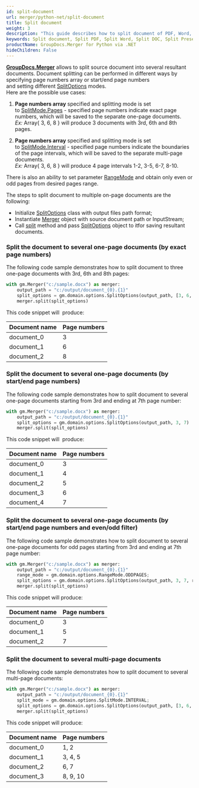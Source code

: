 ```yaml
---
id: split-document
url: merger/python-net/split-document
title: Split document
weight: 3
description: "This guide describes how to split document of PDF, Word, Excel, PowerPoint and many other formats into several resultant documents using GroupDocs.Merger for Python via .NET API."
keywords: Split document, Split PDF, Split Word, Split DOC, Split Presentation, Split Excel
productName: GroupDocs.Merger for Python via .NET
hideChildren: False
---
```

[**GroupDocs.Merger**](https://products.groupdocs.com/merger/python-net) allows to split source document into several resultant documents. Document splitting can be performed in different ways by specifying page numbers array or start/end page numbers and setting different [SplitOptions](https://reference.groupdocs.com/merger/python-net/groupdocs.merger.domain.options/splitoptions/) modes.  
Here are the possible use cases:

1.  **Page numbers array** specified and splitting mode is set to [SplitMode.Pages](https://reference.groupdocs.com/merger/net/groupdocs.merger.domain.options/splitmode/) - specified page numbers indicate exact page numbers, which will be saved to the separate one-page documents.  
    *Ex:* Array{ 3, 6, 8 } will produce 3 documents with 3rd, 6th and 8th pages.    
	
2.  **Page numbers array** specified and splitting mode is set to [SplitMode.Interval](https://reference.groupdocs.com/merger/net/groupdocs.merger.domain.options/splitmode/) - specified page numbers indicate the boundaries of the page intervals, which will be saved to the separate multi-page documents.  
    *Ex:* Array{ 3, 6, 8 } will produce 4 page intervals 1-2, 3-5, 6-7, 8-10.  

There is also an ability to set parameter [RangeMode](https://reference.groupdocs.com/python-net/merger/groupdocs.merger.domain.options/RangeMode) and obtain only even or odd pages from desired pages range.  
  
The steps to split document to multiple on-page documents are the following:

*   Initialize [SplitOptions](https://reference.groupdocs.com/merger/python-net/groupdocs.merger.domain.options/splitoptions/) class with output files path format;
*   Instantiate [Merger](https://reference.groupdocs.com/python-net/merger/groupdocs.merger/Merger) object with source document path or InputStream;
*   Call [split](https://reference.groupdocs.com/merger/net/groupdocs.merger.domain.options/splitoptions/) method and pass [SplitOptions](https://reference.groupdocs.com/merger/python-net/groupdocs.merger.domain.options/splitoptions/) object to itfor saving resultant documents.

### Split the document to several one-page documents (by exact page numbers)
The following code sample demonstrates how to split document to three one-page documents with 3rd, 6th and 8th pages:

```python
with gm.Merger("c:/sample.docx") as merger:
    output_path = "c:/output/document_{0}.{1}"
    split_options = gm.domain.options.SplitOptions(output_path, [3, 6, 8])
    merger.split(split_options)
```

This code snippet will  produce:

| Document name | Page numbers |
| --- | --- |
| document_0 | 3 |
| document_1 | 6 |
| document_2 | 8 |

### Split the document to several one-page documents (by start/end page numbers)

The following code sample demonstrates how to split document to several one-page documents starting from 3rd and ending at 7th page number:

```python
with gm.Merger("c:/sample.docx") as merger:
    output_path = "c:/output/document_{0}.{1}"
    split_options = gm.domain.options.SplitOptions(output_path, 3, 7)
    merger.split(split_options)
```

This code snippet will  produce:

| Document name | Page numbers |
| --- | --- |
| document_0 | 3 |
| document_1 | 4 |
| document_2 | 5 |
| document_3 | 6 |
| document_4 | 7 |

### Split the document to several one-page documents (by start/end page numbers and even/odd filter)

The following code sample demonstrates how to split document to several one-page documents for odd pages starting from 3rd and ending at 7th page number:

```python
with gm.Merger("c:/sample.docx") as merger:
    output_path = "c:/output/document_{0}.{1}"
    range_mode = gm.domain.options.RangeMode.ODDPAGES;
    split_options = gm.domain.options.SplitOptions(output_path, 3, 7, range_mode)
    merger.split(split_options)
```

This code snippet will produce:

| Document name | Page numbers |
| --- | --- |
| document_0 | 3 |
| document_1 | 5 |
| document_2 | 7 |

### Split the document to several multi-page documents

The following code sample demonstrates how to split document to several multi-page documents:

```python
with gm.Merger("c:/sample.docx") as merger:
    output_path = "c:/output/document_{0}.{1}"
    split_mode = gm.domain.options.SplitMode.INTERVAL;
    split_options = gm.domain.options.SplitOptions(output_path, [3, 6, 8], split_mode)
    merger.split(split_options)
```

This code snippet will produce:

| Document name | Page numbers |
| --- | --- |
| document_0 | 1, 2 |
| document_1 | 3, 4, 5 |
| document_2 | 6, 7 |
| document_3 | 8, 9, 10 |
